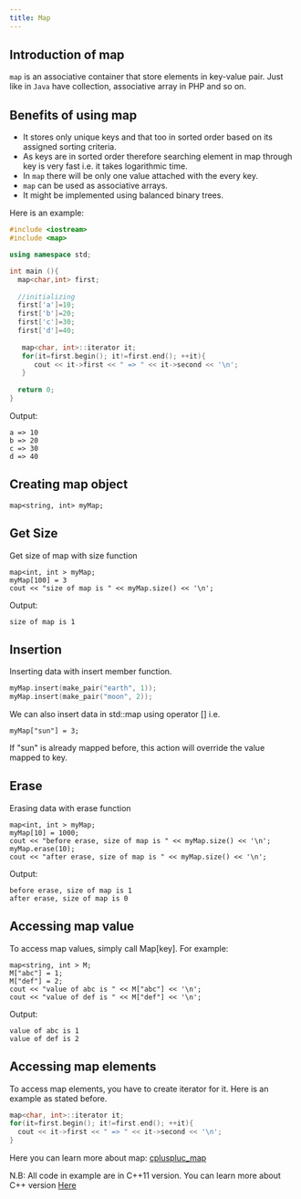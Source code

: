 ```yaml
---
title: Map
---
```


## Introduction of map

`map` is an associative container that store elements in key-value pair. Just like in `Java` have collection, associative array in PHP and so on.

## Benefits of using map
* It stores only unique keys and that too in sorted order based on its assigned sorting criteria.
* As keys are in sorted order therefore searching element in map through key is very fast i.e. it takes logarithmic time.
* In `map` there will be only one value attached with the every key.
* `map` can be used as associative arrays.
* It might be implemented using balanced binary trees.

Here is an example:

```c++
#include <iostream>
#include <map>

using namespace std;

int main (){
  map<char,int> first;
  
  //initializing
  first['a']=10;
  first['b']=20;
  first['c']=30;
  first['d']=40;
  
   map<char, int>::iterator it;
   for(it=first.begin(); it!=first.end(); ++it){
      cout << it->first << " => " << it->second << '\n';
   }
   
  return 0;
}
```

Output:
```
a => 10
b => 20
c => 30
d => 40
```

## Creating map object
` map<string, int> myMap; `

## Get Size 
Get size of map with size function
``` Size
map<int, int > myMap;
myMap[100] = 3
cout << "size of map is " << myMap.size() << '\n';
```

Output:
```
size of map is 1
```

## Insertion 
Inserting data with insert member function.

```c++
myMap.insert(make_pair("earth", 1));
myMap.insert(make_pair("moon", 2));
```

We can also insert data in std::map using operator [] i.e.

`myMap["sun"] = 3;`

If "sun" is already mapped before, this action will override the value mapped to key.

## Erase
Erasing data with erase function

```
map<int, int > myMap;
myMap[10] = 1000;
cout << "before erase, size of map is " << myMap.size() << '\n';
myMap.erase(10);
cout << "after erase, size of map is " << myMap.size() << '\n';
```

Output:
```
before erase, size of map is 1
after erase, size of map is 0
```

## Accessing map value

To access map values, simply call Map[key]. For example:
```
map<string, int > M;
M["abc"] = 1;
M["def"] = 2;
cout << "value of abc is " << M["abc"] << '\n';
cout << "value of def is " << M["def"] << '\n';
```

Output:
```
value of abc is 1
value of def is 2
```

## Accessing map elements

To access map elements, you have to create iterator for it. Here is an example as stated before.
```c++
map<char, int>::iterator it;
for(it=first.begin(); it!=first.end(); ++it){
  cout << it->first << " => " << it->second << '\n';
}
```

Here you can learn more about map: <a href="http://www.cplusplus.com/reference/map/map/map/" target="_blank">cpluspluc_map</a>

N.B: All code in example are in C++11 version. You can learn more about C++ version <a href="http://en.cppreference.com/w/cpp/compiler_support" target="_blank">Here</a>


